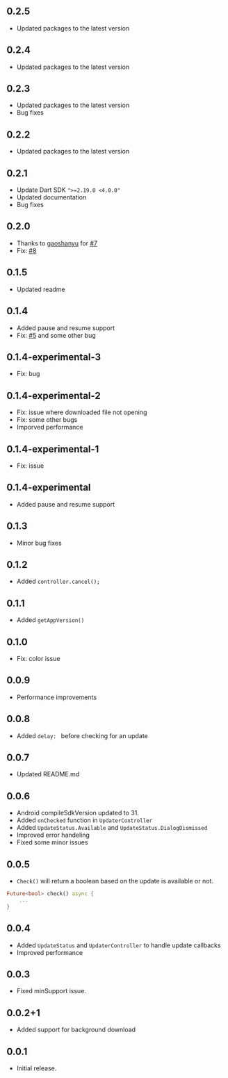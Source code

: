 ## 0.2.5
- Updated packages to the latest version

## 0.2.4
- Updated packages to the latest version

## 0.2.3
- Updated packages to the latest version
- Bug fixes

## 0.2.2
- Updated packages to the latest version

## 0.2.1
- Update Dart SDK `">=2.19.0 <4.0.0"`
- Updated documentation
- Bug fixes

## 0.2.0
- Thanks to [gaoshanyu](https://github.com/gaoshanyu) for [#7](https://github.com/MarsadMaqsood/updater/pull/7)
- Fix: [#8](https://github.com/MarsadMaqsood/updater/pull/8)


## 0.1.5
- Updated readme
## 0.1.4
- Added pause and resume support
- Fix: [#5](https://github.com/MarsadMaqsood/updater/pull/5#issue-1407313885) and some other bug

## 0.1.4-experimental-3
- Fix: bug

## 0.1.4-experimental-2
- Fix: issue where downloaded file not opening
- Fix: some other bugs
- Imporved performance

## 0.1.4-experimental-1
- Fix: issue

## 0.1.4-experimental
- Added pause and resume support

## 0.1.3
- Minor bug fixes

## 0.1.2
- Added `controller.cancel();`

## 0.1.1
- Added `getAppVersion()`

## 0.1.0
- Fix: color issue

## 0.0.9
- Performance improvements

## 0.0.8
- Added `delay: ` before checking for an update

## 0.0.7
- Updated README.md

## 0.0.6
- Android compileSdkVersion updated to 31.
- Added `onChecked` function in `UpdaterController`
- Added `UpdateStatus.Available` and `UpdateStatus.DialogDismissed`
- Improved error handeling
- Fixed some minor issues

## 0.0.5
- `Check()` will return a boolean based on the update is available or not.
```dart
Future<bool> check() async {
    ...
}
```

## 0.0.4
- Added `UpdateStatus` and `UpdaterController` to handle update callbacks
- Improved performance

## 0.0.3
- Fixed minSupport issue.

## 0.0.2+1
- Added support for background download

## 0.0.1
* Initial release.

